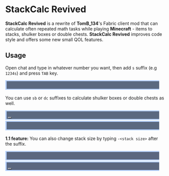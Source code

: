 # StackCalc Revived

**StackCalc Revived** is a rewrite of **TomB_134**'s Fabric client mod that can calculate often repeated math tasks while playing **Minecraft** - items to stacks, shulker boxes or double chests. **StackCalc Revived** improves code style and offers some new small QOL features.

## Usage
Open chat and type in whatever number you want, then add `s` suffix (e.g `1234s`) and press `TAB` key.

![stacks](media/stacks.gif)

You can use `sb` or `dc` suffixes to calculate shulker boxes or double chests as well.

![shulkers](media/shulkers.gif)
![double chests](media/double_chests.gif)

**1.1 feature:** You can also change stack size by typing `-<stack size>` after the suffix.

![stacks-16](media/stacks-16.gif)
![double chests-234](media/double_chests-234.gif)
